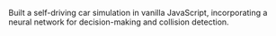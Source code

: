 Built a self-driving car simulation in vanilla JavaScript, incorporating a neural network for decision-making and collision detection.
